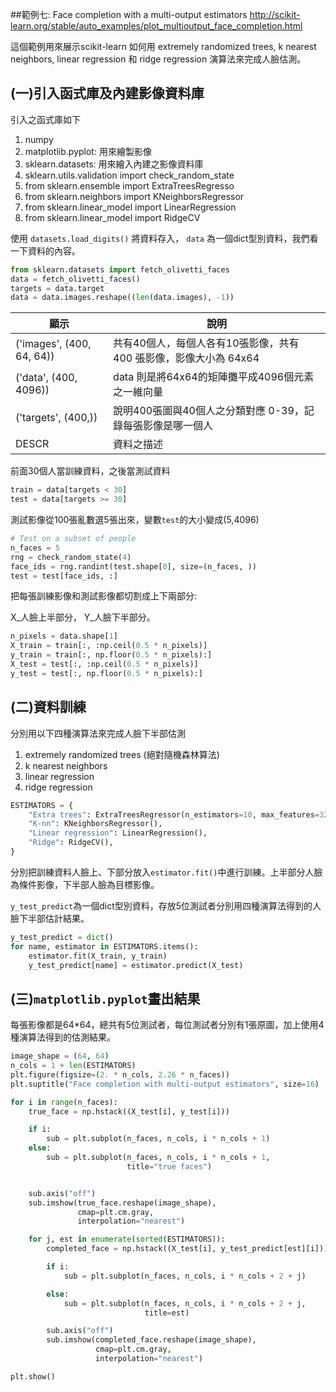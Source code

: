 ##範例七: Face completion with a multi-output estimators
http://scikit-learn.org/stable/auto_examples/plot_multioutput_face_completion.html

這個範例用來展示scikit-learn 如何用 extremely randomized trees, k nearest neighbors, linear regression 和 ridge regression 演算法來完成人臉估測。





## (一)引入函式庫及內建影像資料庫

引入之函式庫如下

1. numpy
2. matplotlib.pyplot: 用來繪製影像
2. sklearn.datasets: 用來繪入內建之影像資料庫
3. sklearn.utils.validation import check_random_state
4. from sklearn.ensemble import ExtraTreesRegresso
5. from sklearn.neighbors import KNeighborsRegressor
6. from sklearn.linear_model import LinearRegression
7. from sklearn.linear_model import RidgeCV



使用 `datasets.load_digits()` 將資料存入， `data` 為一個dict型別資料，我們看一下資料的內容。

```python
from sklearn.datasets import fetch_olivetti_faces
data = fetch_olivetti_faces()
targets = data.target
data = data.images.reshape((len(data.images), -1))
```

| 顯示 | 說明 |
| -- | -- |
| ('images', (400, 64, 64))| 共有40個人，每個人各有10張影像，共有 400 張影像，影像大小為 64x64 |
| ('data', (400, 4096)) | data 則是將64x64的矩陣攤平成4096個元素之一維向量 |
| ('targets', (400,)) | 說明400張圖與40個人之分類對應 0-39，記錄每張影像是哪一個人 |
| DESCR | 資料之描述 |


前面30個人當訓練資料，之後當測試資料
```python
train = data[targets < 30]
test = data[targets >= 30]
```
測試影像從100張亂數選5張出來，變數`test`的大小變成(5,4096)
```python
# Test on a subset of people
n_faces = 5
rng = check_random_state(4)
face_ids = rng.randint(test.shape[0], size=(n_faces, ))
test = test[face_ids, :]
```

把每張訓練影像和測試影像都切割成上下兩部分:

X_人臉上半部分，
Y_人臉下半部分。
```python
n_pixels = data.shape[1]
X_train = train[:, :np.ceil(0.5 * n_pixels)]  
y_train = train[:, np.floor(0.5 * n_pixels):]  
X_test = test[:, :np.ceil(0.5 * n_pixels)]
y_test = test[:, np.floor(0.5 * n_pixels):]
```

## (二)資料訓練
分別用以下四種演算法來完成人臉下半部估測

1. extremely randomized trees (絕對隨機森林算法)
2. k nearest neighbors
3. linear regression
4. ridge regression


```python
ESTIMATORS = {
    "Extra trees": ExtraTreesRegressor(n_estimators=10, max_features=32,random_state=0),
    "K-nn": KNeighborsRegressor(),
    "Linear regression": LinearRegression(),
    "Ridge": RidgeCV(),
}
```

分別把訓練資料人臉上、下部分放入`estimator.fit()`中進行訓練。上半部分人臉為條件影像，下半部人臉為目標影像。

`y_test_predict`為一個dict型別資料，存放5位測試者分別用四種演算法得到的人臉下半部估計結果。

```python
y_test_predict = dict()
for name, estimator in ESTIMATORS.items():
    estimator.fit(X_train, y_train)
    y_test_predict[name] = estimator.predict(X_test)
```

## (三)`matplotlib.pyplot`畫出結果

每張影像都是64*64，總共有5位測試者，每位測試者分別有1張原圖，加上使用4種演算法得到的估測結果。

```python
image_shape = (64, 64)
n_cols = 1 + len(ESTIMATORS)
plt.figure(figsize=(2. * n_cols, 2.26 * n_faces))
plt.suptitle("Face completion with multi-output estimators", size=16)

for i in range(n_faces):
    true_face = np.hstack((X_test[i], y_test[i]))

    if i:
        sub = plt.subplot(n_faces, n_cols, i * n_cols + 1)
    else:
        sub = plt.subplot(n_faces, n_cols, i * n_cols + 1,
                          title="true faces")


    sub.axis("off")
    sub.imshow(true_face.reshape(image_shape),
               cmap=plt.cm.gray,
               interpolation="nearest")

    for j, est in enumerate(sorted(ESTIMATORS)):
        completed_face = np.hstack((X_test[i], y_test_predict[est][i]))

        if i:
            sub = plt.subplot(n_faces, n_cols, i * n_cols + 2 + j)

        else:
            sub = plt.subplot(n_faces, n_cols, i * n_cols + 2 + j,
                              title=est)

        sub.axis("off")
        sub.imshow(completed_face.reshape(image_shape),
                   cmap=plt.cm.gray,
                   interpolation="nearest")

plt.show()
```